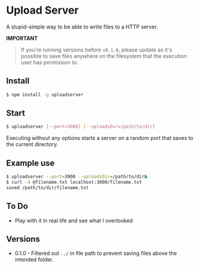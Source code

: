 # Upload Server

A stupid-simple way to be able to write files to a HTTP server.

__IMPORTANT__

> If you're running versions before `v0.1.0`, please update as it's possible to save files anywhere on the filesystem that the execution user has permission to.

## Install

```bash
$ npm install -g uploadserver
```

## Start

```bash
$ uploadserver [--port=3000] [--uploadsDir=/path/to/dir]
```

Executing without any options starts a server on a random port that saves to the current directory.

## Example use

```bash
$ uploadserver --port=3000 --uploadsDir=/path/to/dir&
$ curl -d @filename.txt localhost:3000/filename.txt
saved /path/to/dir/filename.txt
```

## To Do

- Play with it in real life and see what I overlooked

## Versions

- 0.1.0 - Filtered out `../` in file path to prevent saving files above the intended folder.
